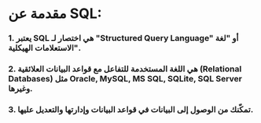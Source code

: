 # مقدمة عن SQL:

### 1. يعتبر SQL هي اختصار لـ "Structured Query Language" أو "لغة الاستعلامات الهيكلية".
### 2. هي اللغة المستخدمة للتفاعل مع قواعد البيانات العلائقية (Relational Databases) مثل Oracle, MySQL, MS SQL, SQLite, SQL Server وغيرها.
### 3. تمكّنك من الوصول إلى البيانات في قواعد البيانات وإدارتها والتعديل عليها.


